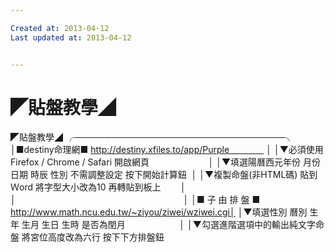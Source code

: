 ```yaml
---

Created at: 2013-04-12
Last updated at: 2013-04-12


---
```


# ◤貼盤教學◢


◤貼盤教學◢
╭──────────────────────────────────╮
│■destiny命理網■ http://destiny.xfiles.to/app/Purple               │
│▼必須使用Firefox / Chrome / Safari 開啟網頁                        │
│▼填選陽曆西元年份 月份 日期 時辰 性別 不需調整設定 按下開始計算鈕  │
│▼複製命盤(非HTML碼) 貼到Ｗord 將字型大小改為10 再轉貼到板上        │
│                                                                    │
│■ 子 由 排 盤 ■ http://www.math.ncu.edu.tw/~ziyou/ziwei/wziwei.cgi│
│▼填選性別 曆別 生年 生月 生日 生時 是否為閏月                      │
│▼勾選進階選項中的輸出純文字命盤 將宮位高度改為六行 按下下方排盤鈕

